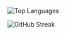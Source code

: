 ![Top Languages](https://github-readme-stats.vercel.app/api/top-langs/?username=BereKanters&layout=compact&theme=dracula&langs_count=10)

![GitHub Streak](https://streak-stats.demolab.com?user=BereKanters&theme=dracula&hide_border=true)

<!--
**BereKanters/BereKanters** is a ✨ _special_ ✨ repository because its `README.md` (this file) appears on your GitHub profile.

Here are some ideas to get you started:

- 🔭 I’m currently working on ...
- 🌱 I’m currently learning ...
- 👯 I’m looking to collaborate on ...
- 🤔 I’m looking for help with ...
- 💬 Ask me about ...
- 📫 How to reach me: ...
- 😄 Pronouns: ...
- ⚡ Fun fact: ...
-->
